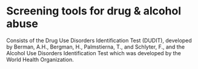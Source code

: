 # Screening tools for drug & alcohol abuse

Consists of the Drug Use Disorders Identification Test (DUDIT), developed by Berman, A.H., Bergman, H., Palmstierna, T., and Schlyter, F., and the Alcohol Use Disorders Identification Test which was developed by the World Health Organization.
